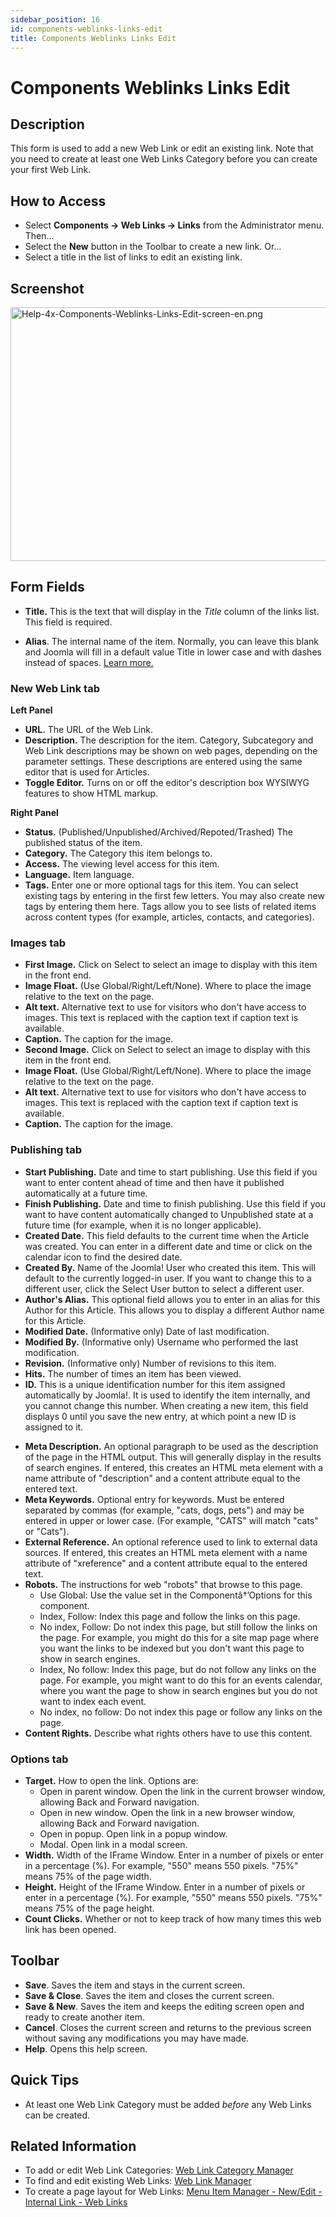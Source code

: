 ```yaml
---
sidebar_position: 16
id: components-weblinks-links-edit
title: Components Weblinks Links Edit
---
```

# Components Weblinks Links Edit
## Description

This form is used to add a new Web Link or edit an existing link. Note
that you need to create at least one Web Links Category before you can
create your first Web Link.

## How to Access

- Select **Components **→** Web Links **→** Links** from the
  Administrator menu. Then...
- Select the **New** button in the Toolbar to create a new link. Or...
- Select a title in the list of links to edit an existing link.

## Screenshot

<img
src="https://docs.joomla.org/images/thumb/b/bb/Help-4x-Components-Weblinks-Links-Edit-screen-en.png/800px-Help-4x-Components-Weblinks-Links-Edit-screen-en.png"
decoding="async"
srcset="https://docs.joomla.org/images/b/bb/Help-4x-Components-Weblinks-Links-Edit-screen-en.png 1.5x"
data-file-width="1000" data-file-height="508" width="800" height="406"
alt="Help-4x-Components-Weblinks-Links-Edit-screen-en.png" />

## Form Fields

- **Title.** This is the text that will display in the *Title* column of
  the links list. This field is required.

<!-- -->

- **Alias**. The internal name of the item. Normally, you can leave this
  blank and Joomla will fill in a default value Title in lower case and
  with dashes instead of spaces. [Learn
  more.](https://docs.joomla.org/Alias/en "Special:MyLanguage/Alias/en")

### New Web Link tab

**Left Panel**

- **URL.** The URL of the Web Link.
- **Description.** The description for the item. Category, Subcategory
  and Web Link descriptions may be shown on web pages, depending on the
  parameter settings. These descriptions are entered using the same
  editor that is used for Articles.
- **Toggle Editor.** Turns on or off the editor's description box
  WYSIWYG features to show HTML markup.

**Right Panel**

- **Status.** (Published/Unpublished/Archived/Repoted/Trashed) The
  published status of the item.
- **Category.** The Category this item belongs to.
- **Access.** The viewing level access for this item.
- **Language.** Item language.
- **Tags.** Enter one or more optional tags for this item. You can
  select existing tags by entering in the first few letters. You may
  also create new tags by entering them here. Tags allow you to see
  lists of related items across content types (for example, articles,
  contacts, and categories).

### Images tab

- **First Image.** Click on Select to select an image to display with
  this item in the front end.
- **Image Float.** (Use Global/Right/Left/None). Where to place the
  image relative to the text on the page.
- **Alt text.** Alternative text to use for visitors who don't have
  access to images. This text is replaced with the caption text if
  caption text is available.
- **Caption.** The caption for the image.
- **Second Image.** Click on Select to select an image to display with
  this item in the front end.
- **Image Float.** (Use Global/Right/Left/None). Where to place the
  image relative to the text on the page.
- **Alt text.** Alternative text to use for visitors who don't have
  access to images. This text is replaced with the caption text if
  caption text is available.
- **Caption.** The caption for the image.

### Publishing tab

- **Start Publishing.** Date and time to start publishing. Use this
  field if you want to enter content ahead of time and then have it
  published automatically at a future time.
- **Finish Publishing.** Date and time to finish publishing. Use this
  field if you want to have content automatically changed to Unpublished
  state at a future time (for example, when it is no longer applicable).
- **Created Date.** This field defaults to the current time when the
  Article was created. You can enter in a different date and time or
  click on the calendar icon to find the desired date.
- **Created By.** Name of the Joomla! User who created this item. This
  will default to the currently logged-in user. If you want to change
  this to a different user, click the Select User button to select a
  different user.
- **Author's Alias.** This optional field allows you to enter in an
  alias for this Author for this Article. This allows you to display a
  different Author name for this Article.
- **Modified Date.** (Informative only) Date of last modification.
- **Modified By.** (Informative only) Username who performed the last
  modification.
- **Revision.** (Informative only) Number of revisions to this item.
- **Hits.** The number of times an item has been viewed.
- **ID.** This is a unique identification number for this item assigned
  automatically by Joomla!. It is used to identify the item internally,
  and you cannot change this number. When creating a new item, this
  field displays 0 until you save the new entry, at which point a new ID
  is assigned to it.

<!-- -->

- **Meta Description.** An optional paragraph to be used as the
  description of the page in the HTML output. This will generally
  display in the results of search engines. If entered, this creates an
  HTML meta element with a name attribute of "description" and a content
  attribute equal to the entered text.
- **Meta Keywords.** Optional entry for keywords. Must be entered
  separated by commas (for example, "cats, dogs, pets") and may be
  entered in upper or lower case. (For example, "CATS" will match "cats"
  or "Cats").
- **External Reference.** An optional reference used to link to external
  data sources. If entered, this creates an HTML meta element with a
  name attribute of "xreference" and a content attribute equal to the
  entered text.
- **Robots.** The instructions for web "robots" that browse to this
  page.
  - Use Global: Use the value set in the Componentâ†’Options for this
    component.
  - Index, Follow: Index this page and follow the links on this page.
  - No index, Follow: Do not index this page, but still follow the links
    on the page. For example, you might do this for a site map page
    where you want the links to be indexed but you don't want this page
    to show in search engines.
  - Index, No follow: Index this page, but do not follow any links on
    the page. For example, you might want to do this for an events
    calendar, where you want the page to show in search engines but you
    do not want to index each event.
  - No index, no follow: Do not index this page or follow any links on
    the page.
- **Content Rights.** Describe what rights others have to use this
  content.

### Options tab

- **Target.** How to open the link. Options are:
  - Open in parent window. Open the link in the current browser window,
    allowing Back and Forward navigation.
  - Open in new window. Open the link in a new browser window, allowing
    Back and Forward navigation.
  - Open in popup. Open link in a popup window.
  - Modal. Open link in a modal screen.
- **Width.** Width of the IFrame Window. Enter in a number of pixels or
  enter in a percentage (%). For example, "550" means 550 pixels. "75%"
  means 75% of the page width.
- **Height.** Height of the IFrame Window. Enter in a number of pixels
  or enter in a percentage (%). For example, "550" means 550 pixels.
  "75%" means 75% of the page height.
- **Count Clicks.** Whether or not to keep track of how many times this
  web link has been opened.

## Toolbar

- **Save**. Saves the item and stays in the current screen.
- **Save & Close**. Saves the item and closes the current screen.
- **Save & New**. Saves the item and keeps the editing screen open and
  ready to create another item.
- **Cancel**. Closes the current screen and returns to the previous
  screen without saving any modifications you may have made.
- **Help**. Opens this help screen.

## Quick Tips

- At least one Web Link Category must be added *before* any Web Links
  can be created.

## Related Information

- To add or edit Web Link Categories: [Web Link Category
  Manager](https://docs.joomla.org/Help4.x:Components_Weblinks_Categories "Special:MyLanguage/Help4.x:Components Weblinks Categories")
- To find and edit existing Web Links: [Web Link
  Manager](https://docs.joomla.org/Help4.x:Components_Weblinks_Links "Special:MyLanguage/Help4.x:Components Weblinks Links")
- To create a page layout for Web Links: [Menu Item Manager - New/Edit -
  Internal Link - Web
  Links](https://docs.joomla.org/Help4.x:Menus_Menu_Item_Manager_Edit#Internal_Link_-_Web_Links "Special:MyLanguage/Help4.x:Menus Menu Item Manager Edit")
